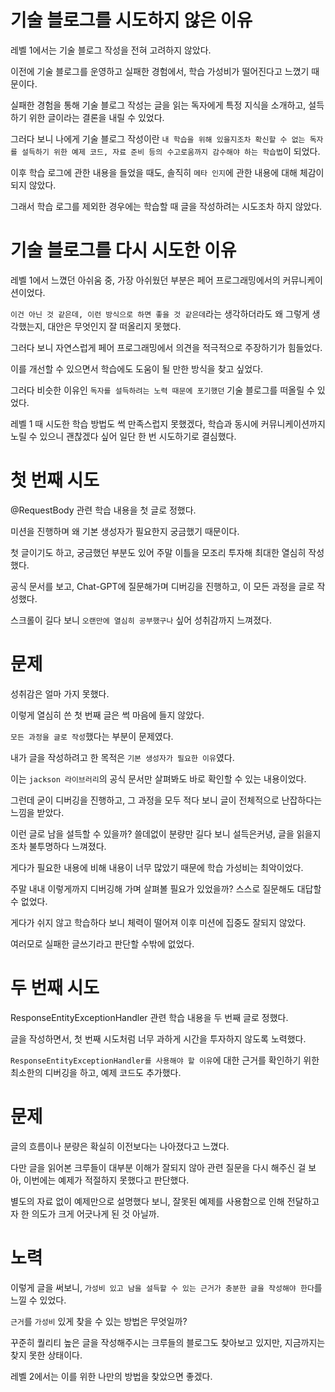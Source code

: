 # 기술 블로그를 시도하지 않은 이유

레벨 1에서는 기술 블로그 작성을 전혀 고려하지 않았다.

이전에 기술 블로그를 운영하고 실패한 경험에서, 학습 가성비가 떨어진다고 느꼈기 때문이다.

실패한 경험을 통해 기술 블로그 작성는 글을 읽는 독자에게 특정 지식을 소개하고, 설득하기 위한 글이라는 결론을 내릴 수 있었다.

그러다 보니 나에게 기술 블로그 작성이란 `내 학습을 위해 있을지조차 확신할 수 없는 독자를 설득하기 위한 예제 코드, 자료 준비 등의 수고로움까지 감수해야 하는 학습법`이 되었다.

이후 학습 로그에 관한 내용을 들었을 때도, 솔직히 `메타 인지`에 관한 내용에 대해 체감이 되지 않았다.

그래서 학습 로그를 제외한 경우에는 학습할 때 글을 작성하려는 시도조차 하지 않았다.

# 기술 블로그를 다시 시도한 이유

레벨 1에서 느꼈던 아쉬움 중, 가장 아쉬웠던 부분은 페어 프로그래밍에서의 커뮤니케이션이었다.

`이건 아닌 것 같은데, 이런 방식으로 하면 좋을 것 같은데`라는 생각하더라도 왜 그렇게 생각했는지, 대안은 무엇인지 잘 떠올리지 못했다.

그러다 보니 자연스럽게 페어 프로그래밍에서 의견을 적극적으로 주장하기가 힘들었다.

이를 개선할 수 있으면서 학습에도 도움이 될 만한 방식을 찾고 싶었다.

그러다 비슷한 이유인 `독자를 설득하려는 노력 때문에 포기했던` 기술 블로그를 떠올릴 수 있었다.

레벨 1 때 시도한 학습 방법도 썩 만족스럽지 못했겠다, 학습과 동시에 커뮤니케이션까지 노릴 수 있으니 괜찮겠다 싶어 일단 한 번 시도하기로 결심했다.

# 첫 번째 시도

@RequestBody 관련 학습 내용을 첫 글로 정했다.

미션을 진행하며 왜 기본 생성자가 필요한지 궁금했기 때문이다.

첫 글이기도 하고, 궁금했던 부분도 있어 주말 이틀을 모조리 투자해 최대한 열심히 작성했다.

공식 문서를 보고, Chat-GPT에 질문해가며 디버깅을 진행하고, 이 모든 과정을 글로 작성했다.

스크롤이 길다 보니 `오랜만에 열심히 공부했구나` 싶어 성취감까지 느껴졌다.

# 문제

성취감은 얼마 가지 못했다.

이렇게 열심히 쓴 첫 번째 글은 썩 마음에 들지 않았다.

`모든 과정을 글로 작성`했다는 부분이 문제였다.

내가 글을 작성하려고 한 목적은 `기본 생성자가 필요한 이유`였다.

이는 `jackson 라이브러리`의 공식 문서만 살펴봐도 바로 확인할 수 있는 내용이었다.

그런데 굳이 디버깅을 진행하고, 그 과정을 모두 적다 보니 글이 전체적으로 난잡하다는 느낌을 받았다.

이런 글로 남을 설득할 수 있을까? 쓸데없이 분량만 길다 보니 설득은커녕, 글을 읽을지조차 불투명하다 느껴졌다.

게다가 필요한 내용에 비해 내용이 너무 많았기 때문에 학습 가성비는 최악이었다.

주말 내내 이렇게까지 디버깅해 가며 살펴볼 필요가 있었을까? 스스로 질문해도 대답할 수 없었다.

게다가 쉬지 않고 학습하다 보니 체력이 떨어져 이후 미션에 집중도 잘되지 않았다.

여러모로 실패한 글쓰기라고 판단할 수밖에 없었다.

# 두 번째 시도

ResponseEntityExceptionHandler 관련 학습 내용을 두 번째 글로 정했다.

글을 작성하면서, 첫 번째 시도처럼 너무 과하게 시간을 투자하지 않도록 노력했다.

`ResponseEntityExceptionHandler를 사용해야 할 이유`에 대한 근거를 확인하기 위한 최소한의 디버깅을 하고, 예제 코드도 추가했다.

# 문제

글의 흐름이나 분량은 확실히 이전보다는 나아졌다고 느꼈다.

다만 글을 읽어본 크루들이 대부분 이해가 잘되지 않아 관련 질문을 다시 해주신 걸 보아, 이번에는 예제가 적절하지 못했다고 판단했다.

별도의 자료 없이 예제만으로 설명했다 보니, 잘못된 예제를 사용함으로 인해 전달하고자 한 의도가 크게 어긋나게 된 것 아닐까.

# 노력

이렇게 글을 써보니, `가성비 있고 남을 설득할 수 있는 근거가 충분한 글을 작성해야 한다`를 느낄 수 있었다.

`근거`를 `가성비` 있게 찾을 수 있는 방법은 무엇일까?

꾸준히 퀄리티 높은 글을 작성해주시는 크루들의 블로그도 찾아보고 있지만, 지금까지는 찾지 못한 상태이다.

레벨 2에서는 이를 위한 나만의 방법을 찾았으면 좋겠다.

